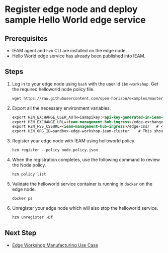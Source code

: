 # Register edge node and deploy sample Hello World edge service

## Prerequisites

- IEAM agent and `hzn` CLI are installed on the edge node.
- Hello World edge service has already been published into IEAM.

## Steps

1. Log in to your edge node using `bash` with the user id `ibm-workshop`. Get the required helloworld node policy file.

    ```markdown
    wget https://raw.githubusercontent.com/open-horizon/examples/master/edge/services/helloworld/horizon/node.policy.json
    ```

2. Export all the necessary environment variables.

    ```markdown
    export HZN_EXCHANGE_USER_AUTH=iamapikey:<api-key-generated-in-ieam-installation>
    export HZN_EXCHANGE_URL=<ieam-management-hub-ingress>/edge-exchange/v1  # <ieam-management-hub-ingress> is same as CLUSTER_URL, exported in IEAM Installment
    export HZN_FSS_CSSURL=<ieam-management-hub-ingress>/edge-css/   # <ieam-management-hub-ingress> is same as CLUSTER_URL, exported in IEAM installation
    export HZN_ORG_ID=sandbox-edge-workshop-ieam-cluster    # This should be same organization id you created while Installing IEAM hub
    ```

3. Register your edge node with IEAM using helloworld policy.

    ```markdown
    hzn register --policy node.policy.json
    ```

4. When the registration completes, use the following command to review the Node policy.

    ```markdown
    hzn policy list
    ```

5. Validate the helloworld service container is running in `docker` on the edge node.

    ```markdown
    docker ps
    ```

6. Unregister your edge node which will also stop the helloworld service.

    ```markdown
    hzn unregister -Df
    ```

## Next Step

- [Edge Workshop Manufacturing Use Case](edge-manufacturing-usecase.md)
